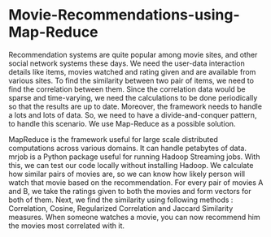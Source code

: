
# Movie-Recommendations-using-Map-Reduce
Recommendation systems are quite popular among movie sites, and other social network systems these days. We need the user-data interaction details like items, movies watched and rating given and are available from various sites. To find the similarity between two pair of items, we need to find the correlation between them. Since the correlation data would be sparse and time-varying, we need the calculations to be done periodically so that the results are up to date. Moreover, the framework needs to handle a lots and lots of data. So, we need to have a divide-and-conquer pattern, to handle this scenario. We use Map-Reduce as a possible solution.


MapReduce is the framework useful for large scale distributed computations across various domains. It can handle petabytes of data.
mrjob is a Python package useful for running Hadoop Streaming jobs. With this, we can test our code locally without installing Hadoop. We calculate how similar pairs of movies are, so we can know how likely person will watch that movie based on the recommendation. For every pair of movies A and B, we take the ratings given to both the movies and form vectors for both of them. Next, we find the similarity using following methods : Correlation, Cosine, Regularized Correlation and Jaccard Similarity measures. When someone watches a movie, you can now recommend him the movies most correlated with it.
